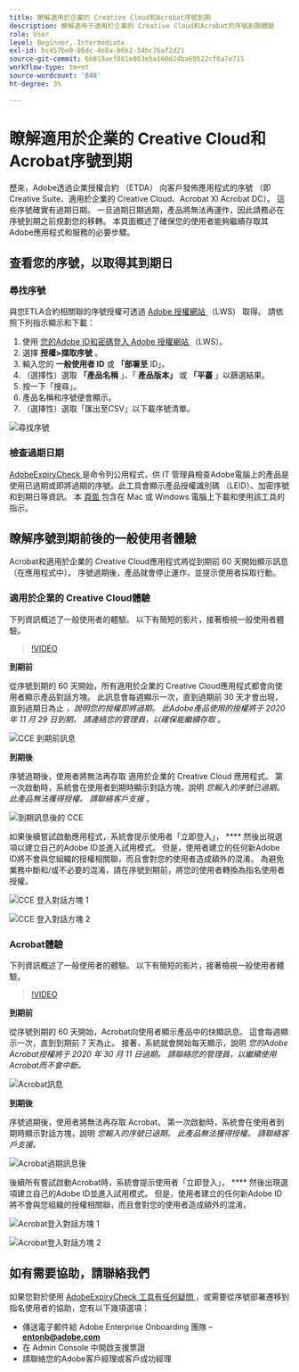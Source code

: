 ```yaml
---
title: 瞭解適用於企業的 Creative Cloud和Acrobat序號到期
description: 瞭解適用于適用於企業的 Creative Cloud和Acrobat的序號到期體驗
role: User
level: Beginner, Intermediate
exl-id: bc457be0-86dc-4e8a-b6b2-34bc76af2d21
source-git-commit: 6b819aef801e003e5a160d24ba69522cf6a7e715
workflow-type: tm+mt
source-wordcount: '848'
ht-degree: 3%

---
```


# 瞭解適用於企業的 Creative Cloud和Acrobat序號到期

歷來，Adobe透過企業授權合約 （ETDA） 向客戶發佈應用程式的序號 （即Creative Suite、適用於企業的 Creative Cloud、Acrobat XI Acrobat DC）。 這些序號確實有過期日期。 一旦過期日期過期，產品將無法再運作，因此請務必在序號到期之前規劃您的移轉。 本頁面概述了確保您的使用者能夠繼續存取其Adobe應用程式和服務的必要步驟。

## 查看您的序號，以取得其到期日

### 尋找序號

與您ETLA合約相關聯的序號授權可透過 [ Adobe 授權網站 ](https://licensing.adobe.com/) （LWS） 取得。 請依照下列指示顯示和下載：

1. 使用 [ 您的Adobe ID和密碼登入 Adobe 授權網站 ](https://licensing.adobe.com/) （LWS）。
1. 選擇 **授權>擷取序號** 。
1. 輸入您的 **一般使用者 ID** 或 **「部署至** ID」。
1. （選擇性）選取 **「產品名稱** 」、「 **產品版本」** 或 **「平臺** 」以篩選結果。
1. 按一下「搜尋」。
1. 產品名稱和序號便會顯示。
1. （選擇性）選取「匯出至CSV」以下載序號清單。

![尋找序號](assets/retrieveserialnumbers.png)

### 檢查過期日期

[AdobeExpiryCheck ](https://helpx.adobe.com/enterprise/kb/volume-license-expiration-check.html) 是命令列公用程式，供 IT 管理員檢查Adobe電腦上的產品是使用已過期或即將過期的序號。此工具會顯示產品授權識別碼 （LEID）、加密序號和到期日等資訊。 本 [ 頁面 ](https://helpx.adobe.com/enterprise/kb/volume-license-expiration-check.html) 包含在 Mac 或 Windows 電腦上下載和使用該工具的指示。

## 瞭解序號到期前後的一般使用者體驗

Acrobat和適用於企業的 Creative Cloud應用程式將從到期前 60 天開始顯示訊息 （在應用程式中）。 序號過期後，產品就會停止運作，並提示使用者採取行動。

### 適用於企業的 Creative Cloud體驗

下列資訊概述了一般使用者的體驗。 以下有簡短的影片，接著檢視一般使用者體驗。

>[!VIDEO](https://video.tv.adobe.com/v/331746?hidetitle=true)

**到期前**

從序號到期的 60 天開始，所有適用於企業的 Creative Cloud應用程式都會向使用者顯示產品對話方塊。 此訊息會每週顯示一次，直到過期前 30 天才會出現，直到過期日為止 *，說明您的授權即將過期。 此Adobe產品使用的授權將于 2020 年 11 月 29 日到期。 請連絡您的管理員，以確保能繼續存取* 。

![CCE 到期前訊息](assets/cceexpiring.png)

**到期後**

序號過期後，使用者將無法再存取 適用於企業的 Creative Cloud 應用程式。 第一次啟動時，系統會在使用者到期時顯示對話方塊，說明 *您輸入的序號已過期。 此產品無法獲得授權。 請聯絡客戶支援* 。

![到期訊息後的 CCE](assets/cceafterexpire.png)

如果後續嘗試啟動應用程式，系統會提示使用者「立即登入」， **** 然後出現選項以建立自己的Adobe ID並進入試用模式。 但是，使用者建立的任何新Adobe ID將不會與您組織的授權相關聯，而且會對您的使用者造成額外的混淆。 為避免業務中斷和/或不必要的混淆，請在序號到期前，將您的使用者轉換為指名使用者授權。

![CCE 登入對話方塊 1](assets/ccesignin1.png)

![CCE 登入對話方塊 2](assets/ccesignin2.png)

### Acrobat體驗

下列資訊概述了一般使用者的體驗。 以下有簡短的影片，接著檢視一般使用者體驗。

>[!VIDEO](https://video.tv.adobe.com/v/331749?hidetitle=true)


**到期前**

從序號到期的 60 天開始，Acrobat向使用者顯示產品中的快顯訊息。 這會每週顯示一次，直到到期前 7 天為止。 接著，系統就會開始每天顯示，說明 *您的Adobe Acrobat授權將于 2020 年 30 月 11 日過期。 請聯絡您的管理員，以繼續使用Acrobat而不會中斷。*

![Acrobat訊息](assets/acrobatexpiring.png)

**到期後**

序號過期後，使用者將無法再存取 Acrobat。 第一次啟動時，系統會在使用者到期時顯示對話方塊，說明 *您輸入的序號已過期。 此產品無法獲得授權。 請聯絡客戶支援。*

![Acrobat過期訊息後](assets/acrobatafterexpire.png)

後續所有嘗試啟動Acrobat時，系統會提示使用者「立即登入」， **** 然後出現選項建立自己的Adobe ID並進入試用模式。 但是，使用者建立的任何新Adobe ID將不會與您組織的授權相關聯，而且會對您的使用者造成額外的混淆。

![Acrobat登入對話方塊 1](assets/acrobatsignin1.png)

![Acrobat登入對話方塊 2](assets/acrobatsignin2.png)

## 如有需要協助，請聯絡我們

如果您對於使用 [ AdobeExpiryCheck 工具有任何疑問 ](https://helpx.adobe.com/enterprise/kb/volume-license-expiration-check.html) ，或需要從序號部署遷移到指名使用者的協助，您有以下幾項選項：
* 傳送電子郵件給 Adobe Enterprise Onboarding 團隊 – **entonb@adobe.com**
* 在 Admin Console 中開啟支援票證 [](https://adminconsole.adobe.com/support)
* 請聯絡您的Adobe客戶經理或客戶成功經理
